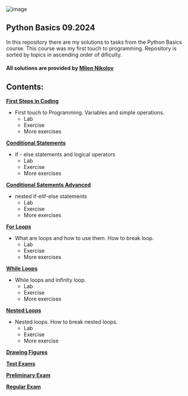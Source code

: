 
![image](https://github.com/user-attachments/assets/26bb3bad-366a-4abd-9263-f96203aec1e7)



## Python Basics 09.2024

In this repository there are my solutions to tasks from the Python Basics course.
This course was my first touch to programming.
Repository is sorted by topics in ascending order of dificulty.

#### All solutions are provided by [Milen Nikolov](https://www.linkedin.com/in/milen-nikolov-62455034b/)

## Contents:

**[First Steps in Coding](first_steps_in_coding)**
* First touch to Programming. Variables and simple operations.
   - Lab
   - Exercise
   - More exercises
     
**[Conditional Statements](conditional_statements)**
* if - else statements and logical operators
   - Lab
   - Exercise
   - More exercises
     
**[Conditional Satements Advanced](conditional_statements_advanced)**
* nested if-elif-else statements
   - Lab
   - Exercise
   - More exercises
     
**[For Loops](for_loops)**
* What are loops and how to use them. How to break loop.
   - Lab
   - Exercise
   - More exercises
     
**[While Loops](while_loops)**
* While loops and infinity loop.
   - Lab
   - Exercise
   - More exercises
     
**[Nested Loops](nested_loops)**
* Nested loops. How to break nested loops.
   - Lab
   - Exercise
   - More exercise
     
**[Drawing Figures](drawing_figures)**

**[Test Exams](test_exams)**

**[Preliminary Exam](preliminary_exam)**

**[Regular Exam](regular_exam)**


